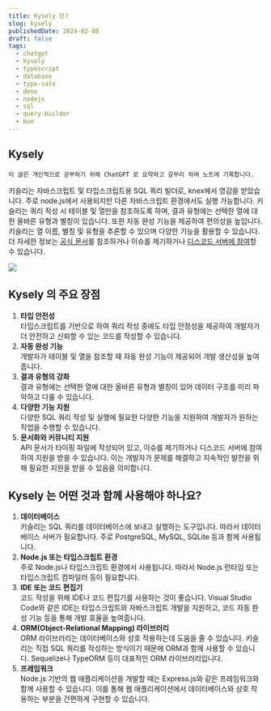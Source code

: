 ```yaml
---
title: Kysely 란?
slug: kysely
publishedDate: 2024-02-08
draft: false
tags:
  - chatgpt
  - kysely
  - typescript
  - database
  - type-safe
  - deno
  - nodejs
  - sql
  - query-builder
  - bun
---
```

## Kysely

	이 글은 개인적으로 공부하기 위해 ChatGPT 로 요약하고 갈무리 하여 노트에 기록합니다.

키슬리는 자바스크립트 및 타입스크립트용 SQL 쿼리 빌더로, knex에서 영감을 받았습니다. 주로 node.js에서 사용되지만 다른 자바스크립트 환경에서도 실행 가능합니다. 키슬리는 쿼리 작성 시 테이블 및 열만을 참조하도록 하며, 결과 유형에는 선택한 열에 대한 올바른 유형과 별칭이 있습니다. 또한 자동 완성 기능을 제공하여 편의성을 높입니다. 키슬리는 열 이름, 별칭 및 유형을 추론할 수 있으며 다양한 기능을 활용할 수 있습니다. 더 자세한 정보는 [공식 문서](https://kysely-org.github.io/kysely-apidoc/)를 참조하거나 이슈를 제기하거나 [디스코드 서버에 참여](https://discord.gg/xyBJ3GwvAm)할 수 있습니다.

![](https://github.com/kysely-org/kysely/raw/master/assets/demo.gif)

## Kysely 의 주요 장점

1. **타입 안전성**<br>타입스크립트를 기반으로 하여 쿼리 작성 중에도 타입 안정성을 제공하여 개발자가 더 안전하고 신뢰할 수 있는 코드를 작성할 수 있습니다.
2. **자동 완성 기능**<br>개발자가 테이블 및 열을 참조할 때 자동 완성 기능이 제공되어 개발 생산성을 높여줍니다.
3. **결과 유형의 강화**<br>결과 유형에는 선택한 열에 대한 올바른 유형과 별칭이 있어 데이터 구조를 미리 파악하고 다룰 수 있습니다.
4. **다양한 기능 지원**<br>다양한 SQL 쿼리 작성 및 실행에 필요한 다양한 기능을 지원하여 개발자가 원하는 작업을 수행할 수 있습니다.
5. **문서화와 커뮤니티 지원**<br>API 문서가 타이핑 파일에 작성되어 있고, 이슈를 제기하거나 디스코드 서버에 참여하여 지원을 받을 수 있습니다. 이는 개발자가 문제를 해결하고 지속적인 발전을 위해 필요한 지원을 받을 수 있음을 의미합니다.

## Kysely 는 어떤 것과 함께 사용해야 하나요?

1. **데이터베이스**<br>키슬리는 SQL 쿼리를 데이터베이스에 보내고 실행하는 도구입니다. 따라서 데이터베이스 서버가 필요합니다. 주로 PostgreSQL, MySQL, SQLite 등과 함께 사용됩니다.
2. **Node.js 또는 타입스크립트 환경**<br>주로 Node.js나 타입스크립트 환경에서 사용됩니다. 따라서 Node.js 런타임 또는 타입스크립트 컴파일러 등이 필요합니다.
3. **IDE 또는 코드 편집기**<br>코드 작성을 위해 IDE나 코드 편집기를 사용하는 것이 좋습니다. Visual Studio Code와 같은 IDE는 타입스크립트와 자바스크립트 개발을 지원하고, 코드 자동 완성 기능 등을 통해 개발 효율을 높여줍니다.
4. **ORM(Object-Relational Mapping) 라이브러리**<br>ORM 라이브러리는 데이터베이스와 상호 작용하는데 도움을 줄 수 있습니다. 키슬리는 직접 SQL 쿼리를 작성하는 방식이기 때문에 ORM과 함께 사용할 수 있습니다. Sequelize나 TypeORM 등이 대표적인 ORM 라이브러리입니다.
5. **프레임워크**<br>Node.js 기반의 웹 애플리케이션을 개발할 때는 Express.js와 같은 프레임워크와 함께 사용할 수 있습니다. 이를 통해 웹 애플리케이션에서 데이터베이스와 상호 작용하는 부분을 간편하게 구현할 수 있습니다.